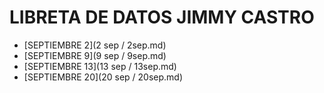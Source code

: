 # LIBRETA DE DATOS JIMMY CASTRO

- [SEPTIEMBRE 2](2 sep / 2sep.md)
- [SEPTIEMBRE 9](9 sep / 9sep.md)
- [SEPTIEMBRE 13](13 sep / 13sep.md)
- [SEPTIEMBRE 20](20 sep / 20sep.md)




